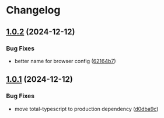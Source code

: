 # Changelog

## [1.0.2](https://github.com/agrc/tsconfigs/compare/v1.0.1...v1.0.2) (2024-12-12)


### Bug Fixes

* better name for browser config ([62164b7](https://github.com/agrc/tsconfigs/commit/62164b745b34fa5a531aa47c33901aed68d66ae4))

## [1.0.1](https://github.com/agrc/tsconfigs/compare/v1.0.0...v1.0.1) (2024-12-12)


### Bug Fixes

* move total-typescript to production dependency ([d0dba9c](https://github.com/agrc/tsconfigs/commit/d0dba9c59acb8c00aaa47265f9d311718bcd738d))
